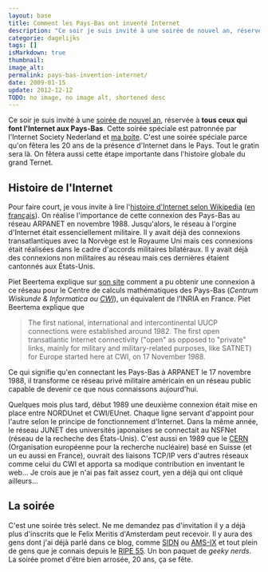 ```yaml
---
layout: base
title: Comment les Pays-Bas ont inventé Internet
description: "Ce soir je suis invité à une soirée de nouvel an, réservée à tous ceux qui font l'Internet aux Pays-Bas. Cette soirée spéciale est patronnée par l'Internet Society Nederland."
categorie: dagelijks
tags: []
isMarkdown: true
thumbnail: 
image_alt: 
permalink: pays-bas-invention-internet/
date: 2009-01-15
update: 2012-12-12
TODO: no image, no image alt, shortened desc
---
```


Ce soir je suis invité à une [soirée de nouvel an](http://isoc.nl/activ/2009-nieuwjaar.htm), réservée à **tous ceux qui font l'Internet aux Pays-Bas**. Cette soirée spéciale est patronnée par l'Internet Society Nederland et [ma boite](/mon-nouveau-boulot-3). C'est une soirée spéciale parce qu'on fêtera les 20 ans de la présence d'Internet dans le Pays. Tout le gratin sera là. On fêtera aussi cette étape importante dans l'histoire globale du grand Ternet.

## Histoire de l'Internet

Pour faire court, je vous invite à lire l'[histoire d'Internet selon Wikipedia](http://en.wikipedia.org/wiki/History_of_the_Internet#TCP.2FIP_becomes_worldwide) ([en français](http://fr.wikipedia.org/wiki/Histoire_d%27Internet)). On réalise l'importance de cette connexion des Pays-Bas au réseau ARPANET en novembre 1988. Jusqu'alors, le réseau à l'orgine d'Internet était essenciellement militaire. Il y avait déjà des connexions transatlantiques avec la Norvège est le Royaume Uni mais ces connexions était réalisées dans le cadre d'accords militaires bilatéraux. Il y avait déjà des connexions non militaires au réseau mais ces dernières étaient cantonnés aux États-Unis.

Piet Beertema explique sur [son site](http://www.godfatherof.nl/) comment a pu obtenir une connexion à ce réseau pour le Centre de calculs mathématiques des Pays-Bas (*Centrum Wiskunde & Informatica ou [CWI](http://www.cwi.nl/)*), un équivalent de l'INRIA en France.
Piet Beertema explique que 

> The first national, international and intercontinental UUCP connections were established around 1982. The first open transatlantic Internet connectivity ("open" as opposed to "private" links, mainly for military and military-related purposes, like SATNET) for Europe started here at CWI, on 17 November 1988.

Ce qui signifie qu'en connectant les Pays-Bas à ARPANET le 17 novembre 1988, il transforme ce réseau privé militaire américain en un réseau public capable de devenir ce que nous connaissons aujourd'hui.

Quelques mois plus tard, début 1989 une deuxième connexion était mise en place entre NORDUnet et CWI/EUnet. Chaque ligne servant d'appoint pour l'autre selon le principe de fonctionnement d'Internet. Dans la même année, le réseau JUNET des universités japonaises se connectait au NSFNet (réseau de la recheche des États-Unis). C'est aussi en 1989 que le [CERN](http://www.cern.ch/) (Organisation européenne pour la recherche nucléaire) basé en Suisse (et un eu aussi en France), ouvrait des liaisons TCP/IP vers d'autres réseaux comme celui du CWI et apporta sa modique contribution en inventant le web... Je crois aue je n'ai pas fait assez court, yen a déjà qui ont cliqué ailleurs...

## La soirée
C'est une soirée très select. Ne me demandez pas d'invitation il y a déjà plus d'inscrits que le Felix Meritis d'Amsterdam peut recevoir. Il y aura des gens dont j'ai déjà parlé dans ce blog, comme [SIDN](/trois-millions-de-domaines) ou [AMS-IX](/amsterdam-premier-point-d-echange-du-monde) et tout plein de gens que je connais depuis le [RIPE 55](/c-etait-ripe-55-meeting). Un bon paquet de *geeky nerds*. La soirée promet d'être bien arrosée, 20 ans, ça se fête.
